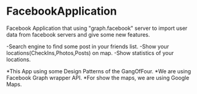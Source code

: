# FacebookApplication

Facebook Application that using "graph.facebook" server to import user data from facebook servers and give some new features.

-Search engine to find some post in your friends list.
-Show your locations(CheckIns,Photos,Posts) on map.
-Show statistics of your locations.

*This App using some Design Patterns of the GangOfFour.
*We are using Facebook Graph wrapper API.
*For show the maps, we are using Google Maps.
